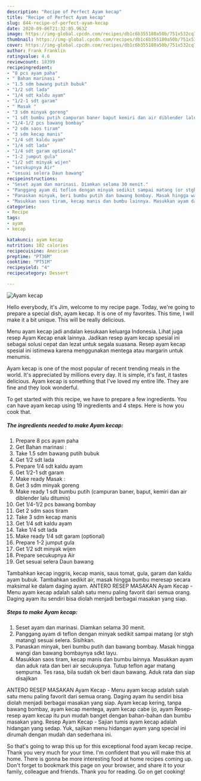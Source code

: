 ```yaml
---
description: "Recipe of Perfect Ayam kecap"
title: "Recipe of Perfect Ayam kecap"
slug: 844-recipe-of-perfect-ayam-kecap
date: 2020-09-06T21:32:05.963Z
image: https://img-global.cpcdn.com/recipes/db1c6b355180a50b/751x532cq70/ayam-kecap-foto-resep-utama.jpg
thumbnail: https://img-global.cpcdn.com/recipes/db1c6b355180a50b/751x532cq70/ayam-kecap-foto-resep-utama.jpg
cover: https://img-global.cpcdn.com/recipes/db1c6b355180a50b/751x532cq70/ayam-kecap-foto-resep-utama.jpg
author: Frank Franklin
ratingvalue: 4.6
reviewcount: 18399
recipeingredient:
- "8 pcs ayam paha"
- " Bahan marinasi "
- "1.5 sdm bawang putih bubuk"
- "1/2 sdt lada"
- "1/4 sdt kaldu ayam"
- "1/2-1 sdt garam"
- " Masak "
- "3 sdm minyak goreng"
- "1 sdt bumbu putih campuran baner baput kemiri dan air diblender lalu ditumis"
- "1/4-1/2 pcs bawang bombay"
- "2 sdm saos tiram"
- "3 sdm kecap manis"
- "1/4 sdt kaldu ayam"
- "1/4 sdt lada"
- "1/4 sdt garam optional"
- "1-2 jumput gula"
- "1/2 sdt minyak wijen"
- "secukupnya Air"
- "sesuai selera Daun bawang"
recipeinstructions:
- "Seset ayam dan marinasi. Diamkan selama 30 menit."
- "Panggang ayam di teflon dengan minyak sedikit sampai matang (or stgh matang) sesuai selera. Sisihkan."
- "Panaskan minyak, beri bumbu putih dan bawang bombay. Masak hingga wangi dan bawang bombaynya sdkt layu."
- "Masukkan saos tiram, kecap manis dan bumbu lainnya. Masukkan ayam dan aduk rata dan beri air secukupnya. Tutup teflon agar matang sempurna. Tes rasa, bila sudah ok beri daun bawang. Aduk rata dan siap disajikan"
categories:
- Recipe
tags:
- ayam
- kecap

katakunci: ayam kecap 
nutrition: 102 calories
recipecuisine: American
preptime: "PT36M"
cooktime: "PT51M"
recipeyield: "4"
recipecategory: Dessert

---
```



![Ayam kecap](https://img-global.cpcdn.com/recipes/db1c6b355180a50b/751x532cq70/ayam-kecap-foto-resep-utama.jpg)

Hello everybody, it's Jim, welcome to my recipe page. Today, we're going to prepare a special dish, ayam kecap. It is one of my favorites. This time, I will make it a bit unique. This will be really delicious.

Menu ayam kecap jadi andalan kesukaan keluarga Indonesia. Lihat juga resep Ayam Kecap enak lainnya. Jadikan resep ayam kecap spesial ini sebagai solusi cepat dan lezat untuk segala suasana. Resep ayam kecap spesial ini istimewa karena menggunakan mentega atau margarin untuk menumis.

Ayam kecap is one of the most popular of recent trending meals in the world. It's appreciated by millions every day. It is simple, it's fast, it tastes delicious. Ayam kecap is something that I've loved my entire life. They are fine and they look wonderful.


To get started with this recipe, we have to prepare a few ingredients. You can have ayam kecap using 19 ingredients and 4 steps. Here is how you cook that.

<!--inarticleads1-->

##### The ingredients needed to make Ayam kecap:

1. Prepare 8 pcs ayam paha
1. Get  Bahan marinasi :
1. Take 1.5 sdm bawang putih bubuk
1. Get 1/2 sdt lada
1. Prepare 1/4 sdt kaldu ayam
1. Get 1/2-1 sdt garam
1. Make ready  Masak :
1. Get 3 sdm minyak goreng
1. Make ready 1 sdt bumbu putih (campuran baner, baput, kemiri dan air diblender lalu ditumis)
1. Get 1/4-1/2 pcs bawang bombay
1. Get 2 sdm saos tiram
1. Take 3 sdm kecap manis
1. Get 1/4 sdt kaldu ayam
1. Take 1/4 sdt lada
1. Make ready 1/4 sdt garam (optional)
1. Prepare 1-2 jumput gula
1. Get 1/2 sdt minyak wijen
1. Prepare secukupnya Air
1. Get sesuai selera Daun bawang


Tambahkan kecap inggris, kecap manis, saus tomat, gula, garam dan kaldu ayam bubuk. Tambahkan sedikit air, masak hingga bumbu meresap secara maksimal ke dalam daging ayam. ANTERO RESEP MASAKAN Ayam Kecap - Menu ayam kecap adalah salah satu menu paling favorit dari semua orang. Daging ayam itu sendiri bisa diolah menjadi berbagai masakan yang siap. 

<!--inarticleads2-->

##### Steps to make Ayam kecap:

1. Seset ayam dan marinasi. Diamkan selama 30 menit.
1. Panggang ayam di teflon dengan minyak sedikit sampai matang (or stgh matang) sesuai selera. Sisihkan.
1. Panaskan minyak, beri bumbu putih dan bawang bombay. Masak hingga wangi dan bawang bombaynya sdkt layu.
1. Masukkan saos tiram, kecap manis dan bumbu lainnya. Masukkan ayam dan aduk rata dan beri air secukupnya. Tutup teflon agar matang sempurna. Tes rasa, bila sudah ok beri daun bawang. Aduk rata dan siap disajikan


ANTERO RESEP MASAKAN Ayam Kecap - Menu ayam kecap adalah salah satu menu paling favorit dari semua orang. Daging ayam itu sendiri bisa diolah menjadi berbagai masakan yang siap. Ayam kecap kering, tanpa bawang bombay, ayam kecap mentega, ayam kecap cabe ijo, ayam Resep-resep ayam kecap itu pun mudah banget dengan bahan-bahan dan bumbu masakan yang. Resep Ayam Kecap - Sajian tumis ayam kecap adalah hidangan yang sedap. Yuk, sajikan menu hidangan ayam yang special ini dirumah dengan mudah dan sederhana ini. 

So that's going to wrap this up for this exceptional food ayam kecap recipe. Thank you very much for your time. I'm confident that you will make this at home. There is gonna be more interesting food at home recipes coming up. Don't forget to bookmark this page on your browser, and share it to your family, colleague and friends. Thank you for reading. Go on get cooking!

